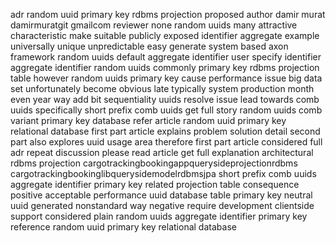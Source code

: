 adr random uuid primary key rdbms projection proposed author damir murat damirmuratgit gmailcom reviewer none random uuids many attractive characteristic make suitable publicly exposed identifier aggregate example universally unique unpredictable easy generate system based axon framework random uuids default aggregate identifier user specify identifier aggregate identifier random uuids commonly primary key rdbms projection table however random uuids primary key cause performance issue big data set unfortunately become obvious late typically system production month even year way add bit sequentiality uuids resolve issue lead towards comb uuids specifically short prefix comb uuids get full story random uuids comb variant primary key database refer article random uuid primary key relational database first part article explains problem solution detail second part also explores uuid usage area therefore first part article considered full adr repeat discussion please read article get full explanation architectural rdbms projection cargotrackingbookingappquerysideprojectionrdbms cargotrackingbookinglibquerysidemodelrdbmsjpa short prefix comb uuids aggregate identifier primary key related projection table consequence positive acceptable performance uuid database table primary key neutral uuid generated nonstandard way negative require development clientside support considered plain random uuids aggregate identifier primary key reference random uuid primary key relational database
